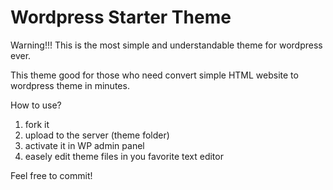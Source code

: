 # Wordpress Starter Theme

Warning!!! This is the most simple and understandable theme for wordpress ever.

This theme good for those who need convert simple HTML website to wordpress theme in minutes.

How to use? 
1. fork it
2. upload to the server (theme folder)
3. activate it in WP admin panel
4. easely edit theme files in you favorite text editor

Feel free to commit!
